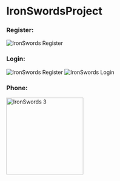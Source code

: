 # IronSwordsProject

### Register:
![IronSwords Register](https://github.com/dorstern3/IronSwordsProject/assets/96941609/f75cfe9c-1e7d-486a-b686-af80d0d27d80)

### Login:
![IronSwords Register](https://github.com/dorstern3/IronSwordsProject/assets/96941609/45a1e59c-b5d0-4f5e-b53d-597ba299ab79)
![IronSwords Login](https://github.com/dorstern3/IronSwordsProject/assets/96941609/22890e48-454d-468c-a73a-c7c4a466e7e7)


### Phone:
<img width="203" alt="IronSwords 3" src="https://github.com/dorstern3/IronSwordsProject/assets/96941609/b6be04a9-1658-47d7-a7fc-762021233fdc">
